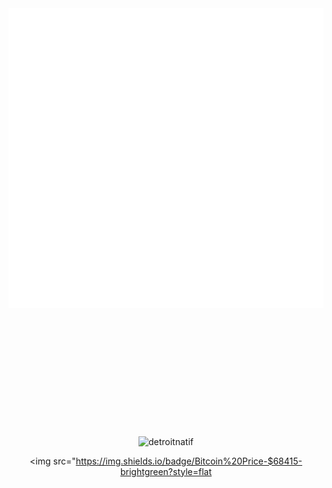 <div id="container" align="center" style="padding-bottom: 200px;">
  <a>
    <img src="thonk.svg" width="720" height="480" style="border: none; padding-bottom: 200px;">
  </a>

  <img align="center" src="https://github-readme-streak-stats.herokuapp.com/?user=detroitnatif&" alt="detroitnatif" />

  <!-- Centered Bitcoin Price Badge below the stats -->
  <img src="https://img.shields.io/badge/Bitcoin%20Price-$68415-brightgreen?style=flat
</div>



